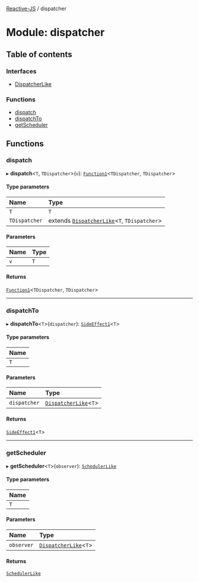[Reactive-JS](../README.md) / dispatcher

# Module: dispatcher

## Table of contents

### Interfaces

- [DispatcherLike](../interfaces/dispatcher.DispatcherLike.md)

### Functions

- [dispatch](dispatcher.md#dispatch)
- [dispatchTo](dispatcher.md#dispatchto)
- [getScheduler](dispatcher.md#getscheduler)

## Functions

### dispatch

▸ **dispatch**<`T`, `TDispatcher`\>(`v`): [`Function1`](functions.md#function1)<`TDispatcher`, `TDispatcher`\>

#### Type parameters

| Name | Type |
| :------ | :------ |
| `T` | `T` |
| `TDispatcher` | extends [`DispatcherLike`](../interfaces/dispatcher.DispatcherLike.md)<`T`, `TDispatcher`\> |

#### Parameters

| Name | Type |
| :------ | :------ |
| `v` | `T` |

#### Returns

[`Function1`](functions.md#function1)<`TDispatcher`, `TDispatcher`\>

___

### dispatchTo

▸ **dispatchTo**<`T`\>(`dispatcher`): [`SideEffect1`](functions.md#sideeffect1)<`T`\>

#### Type parameters

| Name |
| :------ |
| `T` |

#### Parameters

| Name | Type |
| :------ | :------ |
| `dispatcher` | [`DispatcherLike`](../interfaces/dispatcher.DispatcherLike.md)<`T`\> |

#### Returns

[`SideEffect1`](functions.md#sideeffect1)<`T`\>

___

### getScheduler

▸ **getScheduler**<`T`\>(`observer`): [`SchedulerLike`](../interfaces/scheduler.SchedulerLike.md)

#### Type parameters

| Name |
| :------ |
| `T` |

#### Parameters

| Name | Type |
| :------ | :------ |
| `observer` | [`DispatcherLike`](../interfaces/dispatcher.DispatcherLike.md)<`T`\> |

#### Returns

[`SchedulerLike`](../interfaces/scheduler.SchedulerLike.md)
